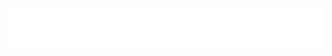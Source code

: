 <h1 align="center">
  <img src="https://github.com/Komigen/Komigen/blob/main/name.svg" alt="Komigen" />
</h1>
